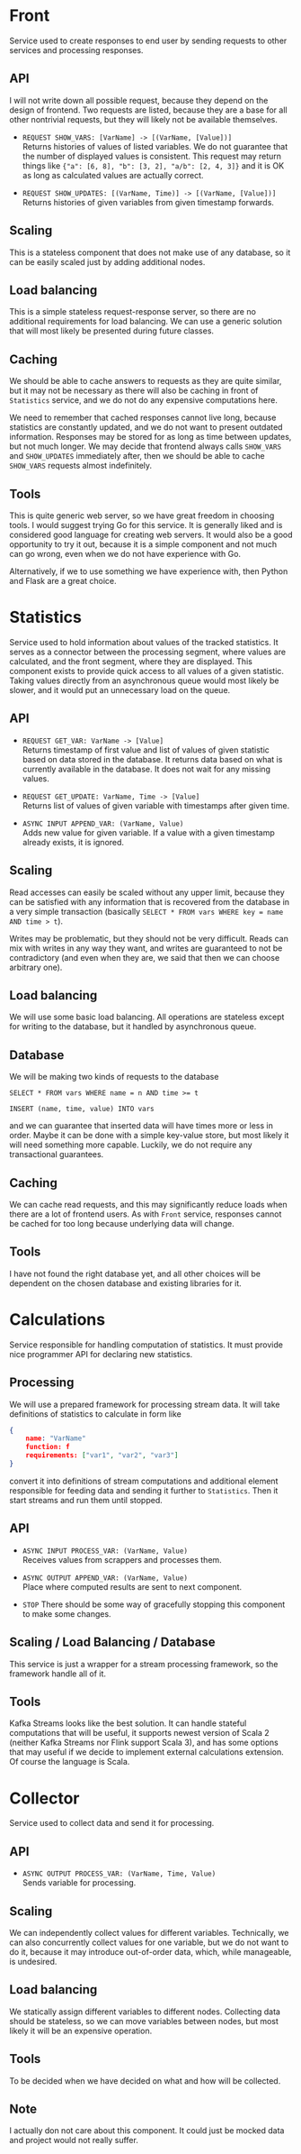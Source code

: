 Front
===============================================================================

Service used to create responses to end user by sending requests to other services and processing responses. 


## API

I will not write down all possible request, because they depend on the design of frontend. Two requests are listed, because they are a base for all other nontrivial requests, but they will likely not be available themselves. 

- `REQUEST SHOW_VARS: [VarName] -> [(VarName, [Value])]`  
Returns histories of values of listed variables. We do not guarantee that the number of displayed values is consistent. This request may return things like `{"a": [6, 8], "b": [3, 2], "a/b": [2, 4, 3]}` and it is OK as long as calculated values are actually correct.

- `REQUEST SHOW_UPDATES: [(VarName, Time)] -> [(VarName, [Value])]`  
Returns histories of given variables from given timestamp forwards.


## Scaling

This is a stateless component that does not make use of any database, so it can be easily scaled just by adding additional nodes.  


## Load balancing

This is a simple stateless request-response server, so there are no additional requirements for load balancing. We can use a generic solution that will most likely be presented during future classes. 


## Caching

We should be able to cache answers to requests as they are quite similar, but it may not be necessary as there will also be caching in front of `Statistics` service, and we do not do any expensive computations here. 

We need to remember that cached responses cannot live long, because statistics are constantly updated, and we do not want to present outdated information. Responses may be stored for as long as time between updates, but not much longer. We may decide that frontend always calls `SHOW_VARS` and `SHOW_UPDATES` immediately after, then we should be able to cache `SHOW_VARS` requests almost indefinitely. 


## Tools
This is quite generic web server, so we have great freedom in choosing tools. I would suggest trying Go for this service. It is generally liked and is considered good language for creating web servers. It would also be a good opportunity to try it out, because it is a simple component and not much can go wrong, even when we do not have experience with Go. 

Alternatively, if we to use something we have experience with, then Python and Flask are a great choice. 



Statistics
===============================================================================

Service used to hold information about values of the tracked statistics. It serves as a connector between the processing segment, where values are calculated, and the front segment, where they are displayed. This component exists to provide quick access to all values of a given statistic. Taking values directly from an asynchronous queue would most likely be slower, and it would put an unnecessary load on the queue.  


## API

- `REQUEST GET_VAR: VarName -> [Value]`  
Returns timestamp of first value and list of values of given statistic based on data stored in the database. It returns data based on what is currently available in the database. It does not wait for any missing values. 

- `REQUEST GET_UPDATE: VarName, Time -> [Value]`  
Returns list of values of given variable with timestamps after given time.

- `ASYNC INPUT APPEND_VAR: (VarName, Value)`  
Adds new value for given variable. If a value with a given timestamp already exists, it is ignored.

## Scaling

Read accesses can easily be scaled without any upper limit, because they can be satisfied with any information that is recovered from the database in a very simple transaction (basically `SELECT * FROM vars WHERE key = name AND time > t`). 

Writes may be problematic, but they should not be very difficult. Reads can mix with writes in any way they want, and writes are guaranteed to not be contradictory (and even when they are, we said that then we can choose arbitrary one).


## Load balancing

We will use some basic load balancing. All operations are stateless except for writing to the database, but it handled by asynchronous queue. 


## Database

We will be making two kinds of requests to the database

`SELECT * FROM vars WHERE name = n AND time >= t`

`INSERT (name, time, value) INTO vars`

and we can guarantee that inserted data will have times more or less in order. Maybe it can be done with a simple key-value store, but most likely it will need something more capable. Luckily, we do not require any transactional guarantees.


## Caching

We can cache read requests, and this may significantly reduce loads when there are a lot of frontend users. As with `Front` service, responses cannot be cached for too long because underlying data will change.  


## Tools

I have not found the right database yet, and all other choices will be dependent on the chosen database and existing libraries for it. 



Calculations
===============================================================================

Service responsible for handling computation of statistics. It must provide nice programmer API for declaring new statistics. 


## Processing

We will use a prepared framework for processing stream data. It will take definitions of statistics to calculate in form like

```json
{
    name: "VarName"
    function: f
    requirements: ["var1", "var2", "var3"]
}
```

convert it into definitions of stream computations and additional element responsible for feeding data and sending it further to `Statistics`. Then it start streams and run them until stopped.


## API

- `ASYNC INPUT PROCESS_VAR: (VarName, Value)`   
Receives values from scrappers and processes them.


- `ASYNC OUTPUT APPEND_VAR: (VarName, Value)`   
Place where computed results are sent to next component. 

- `STOP`
There should be some way of gracefully stopping this component to make some changes. 


## Scaling / Load Balancing / Database
This service is just a wrapper for a stream processing framework, so the framework handle all of it. 


## Tools

Kafka Streams looks like the best solution. It can handle stateful computations that will be useful, it supports newest version of Scala 2 (neither Kafka Streams nor Flink support Scala 3), and has some options that may useful if we decide to implement external calculations extension. Of course the language is Scala. 


Collector
===============================================================================

Service used to collect data and send it for processing. 


## API

- `ASYNC OUTPUT PROCESS_VAR: (VarName, Time, Value)`  
Sends variable for processing.


## Scaling

We can independently collect values for different variables. Technically, we can also concurrently collect values for one variable, but we do not want to do it, because it may introduce out-of-order data, which, while manageable, is undesired. 


## Load balancing

We statically assign different variables to different nodes. Collecting data should be stateless, so we can move variables between nodes, but most likely it will be an expensive operation. 


## Tools

To be decided when we have decided on what and how will be collected.


## Note 

I actually don not care about this component. It could just be mocked data and project would not really suffer. 

